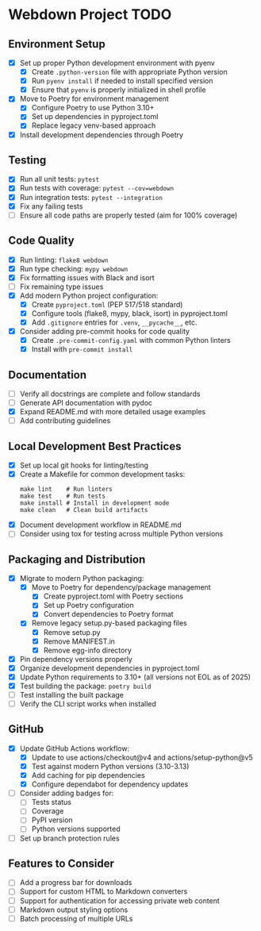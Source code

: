 # Webdown Project TODO

## Environment Setup
- [x] Set up proper Python development environment with pyenv
  - [x] Create `.python-version` file with appropriate Python version
  - [x] Run `pyenv install` if needed to install specified version
  - [x] Ensure that `pyenv` is properly initialized in shell profile
- [x] Move to Poetry for environment management
  - [x] Configure Poetry to use Python 3.10+
  - [x] Set up dependencies in pyproject.toml
  - [x] Replace legacy venv-based approach
- [x] Install development dependencies through Poetry

## Testing
- [x] Run all unit tests: `pytest`
- [x] Run tests with coverage: `pytest --cov=webdown`
- [x] Run integration tests: `pytest --integration`
- [x] Fix any failing tests
- [ ] Ensure all code paths are properly tested (aim for 100% coverage)

## Code Quality
- [x] Run linting: `flake8 webdown`
- [x] Run type checking: `mypy webdown`
- [x] Fix formatting issues with Black and isort
- [ ] Fix remaining type issues
- [x] Add modern Python project configuration:
  - [x] Create `pyproject.toml` (PEP 517/518 standard)
  - [x] Configure tools (flake8, mypy, black, isort) in pyproject.toml
  - [x] Add `.gitignore` entries for `.venv`, `__pycache__`, etc.
- [x] Consider adding pre-commit hooks for code quality
  - [x] Create `.pre-commit-config.yaml` with common Python linters
  - [x] Install with `pre-commit install`

## Documentation
- [ ] Verify all docstrings are complete and follow standards
- [ ] Generate API documentation with pydoc
- [x] Expand README.md with more detailed usage examples
- [ ] Add contributing guidelines

## Local Development Best Practices
- [x] Set up local git hooks for linting/testing
- [x] Create a Makefile for common development tasks:
  ```
  make lint    # Run linters
  make test    # Run tests
  make install # Install in development mode
  make clean   # Clean build artifacts
  ```
- [x] Document development workflow in README.md
- [ ] Consider using tox for testing across multiple Python versions

## Packaging and Distribution
- [x] Migrate to modern Python packaging:
  - [x] Move to Poetry for dependency/package management
    - [x] Create pyproject.toml with Poetry sections
    - [x] Set up Poetry configuration
    - [x] Convert dependencies to Poetry format
  - [x] Remove legacy setup.py-based packaging files
    - [x] Remove setup.py
    - [x] Remove MANIFEST.in
    - [x] Remove egg-info directory
- [x] Pin dependency versions properly
- [x] Organize development dependencies in pyproject.toml
- [x] Update Python requirements to 3.10+ (all versions not EOL as of 2025)
- [x] Test building the package: `poetry build`
- [ ] Test installing the built package
- [ ] Verify the CLI script works when installed

## GitHub
- [x] Update GitHub Actions workflow:
  - [x] Update to use actions/checkout@v4 and actions/setup-python@v5
  - [x] Test against modern Python versions (3.10-3.13)
  - [x] Add caching for pip dependencies
  - [x] Configure dependabot for dependency updates
- [ ] Consider adding badges for:
  - [ ] Tests status
  - [ ] Coverage
  - [ ] PyPI version
  - [ ] Python versions supported
- [ ] Set up branch protection rules

## Features to Consider
- [ ] Add a progress bar for downloads
- [ ] Support for custom HTML to Markdown converters
- [ ] Support for authentication for accessing private web content
- [ ] Markdown output styling options
- [ ] Batch processing of multiple URLs
